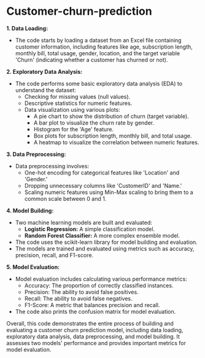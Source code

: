 # Customer-churn-prediction
**1. Data Loading:**
- The code starts by loading a dataset from an Excel file containing customer information, including features like age, subscription length, monthly bill, total usage, gender, location, and the target variable 'Churn' (indicating whether a customer has churned or not).

**2. Exploratory Data Analysis:**
- The code performs some basic exploratory data analysis (EDA) to understand the dataset:
  - Checking for missing values (null values).
  - Descriptive statistics for numeric features.
  - Data visualization using various plots:
    - A pie chart to show the distribution of churn (target variable).
    - A bar plot to visualize the churn rate by gender.
    - Histogram for the 'Age' feature.
    - Box plots for subscription length, monthly bill, and total usage.
    - A heatmap to visualize the correlation between numeric features.

**3. Data Preprocessing:**
- Data preprocessing involves:
  - One-hot encoding for categorical features like 'Location' and 'Gender.'
  - Dropping unnecessary columns like 'CustomerID' and 'Name.'
  - Scaling numeric features using Min-Max scaling to bring them to a common scale between 0 and 1.

**4. Model Building:**
- Two machine learning models are built and evaluated:
  - **Logistic Regression:** A simple classification model.
  - **Random Forest Classifier:** A more complex ensemble model.
- The code uses the scikit-learn library for model building and evaluation.
- The models are trained and evaluated using metrics such as accuracy, precision, recall, and F1-score.

**5. Model Evaluation:**
- Model evaluation includes calculating various performance metrics:
  - Accuracy: The proportion of correctly classified instances.
  - Precision: The ability to avoid false positives.
  - Recall: The ability to avoid false negatives.
  - F1-Score: A metric that balances precision and recall.
- The code also prints the confusion matrix for model evaluation.

Overall, this code demonstrates the entire process of building and evaluating a customer churn prediction model, including data loading, exploratory data analysis, data preprocessing, and model building. It assesses two models' performance and provides important metrics for model evaluation.
